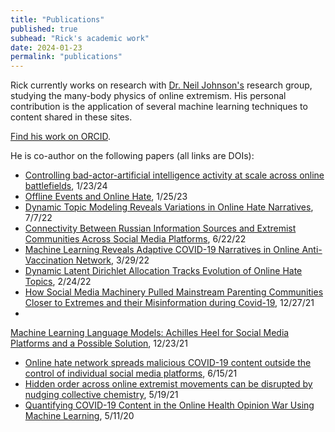 ```yaml
---
title: "Publications"
published: true
subhead: "Rick's academic work"
date: 2024-01-23
permalink: "publications"
---
```


Rick currently works on research with <a href="https://en.wikipedia.org/wiki/Neil_F._Johnson" target="_blank">Dr. Neil Johnson's</a> research group, studying the many-body physics of online extremism. His personal contribution is the application of several machine learning techniques to content shared in these sites.

<a href="https://orcid.org/0000-0002-1871-7478" target="_blank">Find his work on ORCID</a>.

He is co-author on the following papers (all links are DOIs):
- <a href="https://doi.org/10.1093/pnasnexus/pgae004" target="_blank">Controlling bad-actor-artificial intelligence activity at scale across online battlefields</a>, 1/23/24
- <a href="https://doi.org/10.1371/journal.pone.0278511" target="_blank">Offline Events and Online Hate</a>, 1/25/23
- <a href="https://doi.org/10.1007/978-3-031-10464-0_38" target="_blank">Dynamic Topic Modeling Reveals Variations in Online Hate Narratives</a>, 7/7/22
- <a href="https://doi.org/10.3389/fpos.2022.885362" target="_blank">Connectivity Between Russian Information Sources and Extremist Communities Across Social Media Platforms</a>, 6/22/22
- <a href="https://doi.org/10.1007/978-3-030-96188-6_12" target="_blank">Machine Learning Reveals Adaptive COVID-19 Narratives in Online Anti-Vaccination Network</a>, 3/29/22
- <a href="https://doi.org/10.54364/aaiml.2022.1117" target="_blank">Dynamic Latent Dirichlet Allocation Tracks Evolution of Online Hate Topics</a>, 2/24/22
- <a href="https://doi.org/10.1109/ACCESS.2021.3138982" target="_blank">How Social Media Machinery Pulled Mainstream Parenting Communities Closer to Extremes and their Misinformation during Covid-19</a>, 12/27/21
- <a href="https://doi.org/10.54364/aaiml.2021.1112" target="_blank">
Machine Learning Language Models: Achilles Heel for Social Media Platforms and a Possible Solution</a>, 12/23/21
- <a href="https://doi.org/10.1038/s41598-021-89467-y" target="_blank">Online hate network spreads malicious COVID-19 content outside the control of individual social media platforms</a>, 6/15/21
- <a href="https://doi.org/10.1038/s41598-021-89349-3" target="_blank">Hidden order across online extremist movements can be disrupted by nudging collective chemistry</a>, 5/19/21
- <a href="https://doi.org/10.1109/ACCESS.2020.2993967" target="_blank">Quantifying COVID-19 Content in the Online Health Opinion War Using Machine Learning</a>, 5/11/20

